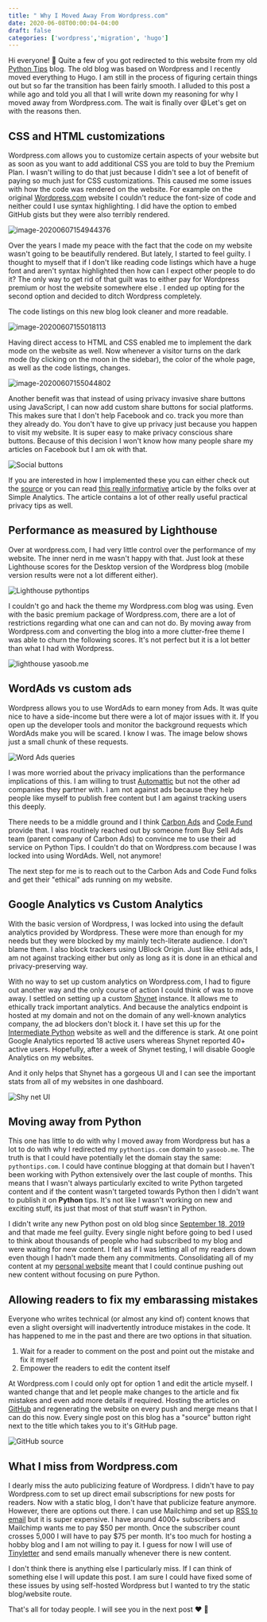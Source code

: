 ```yaml
---
title: " Why I Moved Away From Wordpress.com"
date: 2020-06-08T00:00:04-04:00
draft: false
categories: ['wordpress','migration', 'hugo']
---
```


Hi everyone! :wave: Quite a few of you got redirected to this website from my old [Python Tips](https://pythontips.com/?theme_preview=true) blog. The old blog was based on Wordpress and I recently moved everything to Hugo. I am still in the process of figuring certain things out but so far the transition has been fairly smooth. I alluded to this post a while ago and told you all that I will write down my reasoning for why I moved away from Wordpress.com. The wait is finally over :smile:Let's get on with the reasons then. ​

## CSS and HTML customizations

Wordpress.com allows you to customize certain aspects of your website but as soon as you want to add additional CSS you are told to buy the Premium Plan. I wasn't willing to do that just because I didn't see a lot of benefit of paying so much just for CSS customizations. This caused me some issues with how the code was rendered on the website. For example on the original [Wordpress.com](https://freepythontips.wordpress.com/2019/09/18/filtering-closing-pull-requests-on-github-using-the-api/?theme_preview=true) website I couldn't reduce the font-size of code and neither could I use syntax highlighting. I did have the option to embed GitHub gists but they were also terribly rendered.

![image-20200607154944376](/images/why-exit-wordpress/wordpress-code-listing.png)

Over the years I made my peace with the fact that the code on my website wasn't going to be beautifully rendered. But lately, I started to feel guilty. I thought to myself that if I don't like reading code listings which have a huge font and aren't syntax highlighted then how can I expect other people to do it? The only way to get rid of that guilt was to either pay for Wordpress premium or host the website somewhere else . I ended up opting for the second option and decided to ditch Wordpress completely.

The code listings on this new blog look cleaner and more readable. 

![image-20200607155018113](/images/why-exit-wordpress/blog-code-listing.png)

Having direct access to HTML and CSS enabled me to implement the dark mode on the website as well. Now whenever a visitor turns on the dark mode (by clicking on the moon in the sidebar), the color of the whole page, as well as the code listings, changes.

![image-20200607155044802](/images/why-exit-wordpress/blog-dark-code.png)

Another benefit was that instead of using privacy invasive share buttons using JavaScript, I can now add custom share buttons for social platforms. This makes sure that I don't help Facebook and co. track you more than they already do. You don't have to give up privacy just because you happen to visit my website. It is super easy to make privacy conscious share buttons. Because of this decision I won't know how many people share my articles on Facebook but I am ok with that. 

![Social buttons](/images/why-exit-wordpress/social-share.png)

If you are interested in how I implemented these you can either check out the [source](https://github.com/yasoob/personal_blog/blob/master/themes/hugo-zen/layouts/partials/share-buttons.html) or you can read [this really informative](https://blog.simpleanalytics.com/practical-privacy-tips-for-your-business) article by the folks over at Simple Analytics. The article contains a lot of other really useful practical privacy tips as well.

## Performance as measured by Lighthouse 

Over at wordpress.com, I had very little control over the performance of my website. The inner nerd in me wasn't happy with that. Just look at these Lighthouse scores for the Desktop version of the Wordpress blog (mobile version results were not a lot different either).

![Lighthouse pythontips](/images/why-exit-wordpress/lighthouse-pythontips.png)

I couldn't go and hack the theme my Wordpress.com blog was using. Even with the basic premium package of Wordpress.com, there are a lot of restrictions regarding what one can and can not do. By moving away from Wordpress.com and converting the blog into a more clutter-free theme I was able to churn the following scores. It's not perfect but it is a lot better than what I had with Wordpress. 

![lighthouse yasoob.me](/images/why-exit-wordpress/lighthouse-yasoob.me.png)

## WordAds vs custom ads

Wordpress allows you to use WordAds to earn money from Ads. It was quite nice to have a side-income but there were a lot of major issues with it. If you open up the developer tools and monitor the background requests which WordAds make you will be scared. I know I was. The image below shows just a small chunk of these requests. 

![Word Ads queries](/images/why-exit-wordpress/image-20200607154745632.png)

I was more worried about the privacy implications than the performance implications of this. I am willing to trust [Automattic](https://automattic.com/) but not the other ad companies they partner with. I am not against ads because they help people like myself to publish free content but I am against tracking users this deeply. 

There needs to be a middle ground and I think [Carbon Ads](https://www.carbonads.net/) and [Code Fund](https://codefund.io/) provide that. I was routinely reached out by someone from Buy Sell Ads team (parent company of Carbon Ads) to convince me to use their ad service on Python Tips. I couldn't do that on Wordpress.com because I was locked into using WordAds. Well, not anymore! 

The next step for me is to reach out to the Carbon Ads and Code Fund folks and get their "ethical" ads running on my website.

## Google Analytics vs Custom Analytics

With the basic version of Wordpress, I was locked into using the default analytics provided by Wordpress. These were more than enough for my needs but they were blocked by my mainly tech-literate audience. I don't blame them. I also block trackers using UBlock Origin. Just like ethical ads, I am not against tracking either but only as long as it is done in an ethical and privacy-preserving way.

With no way to set up custom analytics on Wordpress.com, I had to figure out another way and the only course of action I could think of was to move away. I settled on setting up a custom [Shynet](https://github.com/milesmcc/shynet/) instance. It allows me to ethically track important analytics. And because the analytics endpoint is hosted at my domain and not on the domain of any well-known analytics company, the ad blockers don't block it. I have set this up for the [Intermediate Python](http://book.pythontips.com/) website as well and the difference is stark. At one point Google Analytics reported 18 active users whereas Shynet reported 40+ active users. Hopefully, after a week of Shynet testing, I will disable Google Analytics on my websites.

And it only helps that Shynet has a gorgeous UI and I can see the important stats from all of my websites in one dashboard.

![Shy net UI](/images/why-exit-wordpress/shynet.png)

## Moving away from Python

This one has little to do with why I moved away from Wordpress but has a lot to do with why I redirected my `pythontips.com` domain to `yasoob.me`. The truth is that I could have potentially let the domain stay the same: `pythontips.com`. I could have continue blogging at that domain but I haven't been working with Python extensively over the last couple of months. This means that I wasn't always particularly excited to write Python targeted content and if the content wasn't targeted towards Python then I didn't want to publish it on **Python** tips. It's not like I wasn't working on new and exciting stuff, its just that most of that stuff wasn't in Python. 

I didn't write any new Python post on old blog since [September 18, 2019](https://yasoob.me/2019/09/18/filtering-closing-pull-requests-on-github-using-the-api/) and that made me feel guilty. Every single night before going to bed I used to think about thousands of people who had subscribed to my blog and were waiting for new content. I felt as if I was letting all of my readers down even though I hadn't made them any commitments. Consolidating all of my content at my [personal website](https://yasoob.me) meant that I could continue pushing out new content without focusing on pure Python.

## Allowing readers to fix my embarassing mistakes

Everyone who writes technical (or almost any kind of) content knows that even a slight oversight will inadvertently introduce mistakes in the code. It has happened to me in the past and there are two options in that situation.

1. Wait for a reader to comment on the post and point out the mistake and fix it myself
2. Empower the readers to edit the content itself 

At Wordpress.com I could only opt for option 1 and edit the article myself. I wanted change that and let people make changes to the article and fix mistakes and even add more details if required. Hosting the articles on [GitHub](https://github.com/yasoob/personal_blog) and regenerating the website on every push and merge means that I can do this now. Every single post on this blog has a "source" button right next to the title which takes you to it's GitHub page.

![GitHub source](/images/why-exit-wordpress/github-source-btn.png)

## What I miss from Wordpress.com

I dearly miss the auto publicizing feature of Wordpress. I didn't have to pay Wordpress.com to set up direct email subscriptions for new posts for readers. Now with a static blog, I don't have that publicize feature anymore. However, there are options out there. I can use Mailchimp and set up [RSS to email](https://mailchimp.com/features/rss-to-email/) but it is super expensive. I have around 4000+ subscribers and Mailchimp wants me to pay $50 per month. Once the subscriber count crosses 5,000 I will have to pay $75 per month. It's too much for hosting a hobby blog and I am not willing to pay it. I guess for now I will use of [Tinyletter](https://tinyletter.com/) and send emails manually whenever there is new content. 

I don't think there is anything else I particularly miss. If I can think of something else I will update this post. I am sure I could have fixed some of these issues by using self-hosted Wordpress but I wanted to try the static blog/website route. 

That's all for today people. I will see you in the next post :heart: :wave: